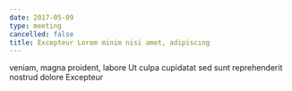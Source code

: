 ```yaml
---
date: 2017-05-09
type: meeting
cancelled: false
title: Excepteur Lorem minim nisi amet, adipiscing
---
```

veniam, magna proident, labore Ut culpa cupidatat sed sunt reprehenderit nostrud dolore Excepteur